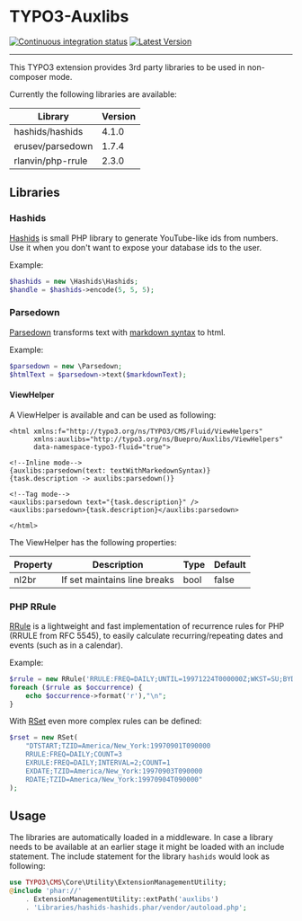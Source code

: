# TYPO3-Auxlibs

[![Continuous integration status](https://github.com/buepro/typo3-auxlibs/workflows/CI/badge.svg)](https://github.com/buepro/typo3-auxlibs/actions?query=workflow%3ACI)
[![Latest Version](https://badgen.net/packagist/v/buepro/typo3-auxlibs)](https://packagist.org/packages/buepro/typo3-auxlibs)

---

This TYPO3 extension provides 3rd party libraries to be used in non-composer mode.

Currently the following libraries are available:

| Library | Version |
| --- | --- |
| hashids/hashids | 4.1.0 |
| erusev/parsedown | 1.7.4 |
| rlanvin/php-rrule | 2.3.0 |


## Libraries

### Hashids

[Hashids](http://hashids.org/php) is small PHP library to generate YouTube-like ids from numbers.
Use it when you don't want to expose your database ids to the user.

Example:

```php
$hashids = new \Hashids\Hashids;
$handle = $hashids->encode(5, 5, 5);
```

### Parsedown

[Parsedown](https://github.com/erusev/parsedown) transforms text with
[markdown syntax](https://daringfireball.net/projects/markdown/) to html.

Example:

```php
$parsedown = new \Parsedown;
$htmlText = $parsedown->text($markdownText);
```

#### ViewHelper

A ViewHelper is available and can be used as following:

```xhtml
<html xmlns:f="http://typo3.org/ns/TYPO3/CMS/Fluid/ViewHelpers"
      xmlns:auxlibs="http://typo3.org/ns/Buepro/Auxlibs/ViewHelpers"
      data-namespace-typo3-fluid="true">

<!--Inline mode-->
{auxlibs:parsedown(text: textWithMarkedownSyntax)}
{task.description -> auxlibs:parsedown()}

<!--Tag mode-->
<auxlibs:parsedown text="{task.description}" />
<auxlibs:parsedown>{task.description}</auxlibs:parsedown>

</html>
```

The ViewHelper has the following properties:

Property | Description | Type | Default
---|---|---|---
nl2br | If set maintains line breaks | bool | false

### PHP RRule

[RRule](https://github.com/rlanvin/php-rrule) is a lightweight and fast implementation of recurrence rules for PHP (RRULE from RFC 5545), to easily calculate
recurring/repeating dates and events (such as in a calendar).

Example:

```php
$rrule = new RRule('RRULE:FREQ=DAILY;UNTIL=19971224T000000Z;WKST=SU;BYDAY=MO,WE,FR;BYMONTH=1');
foreach ($rrule as $occurrence) {
    echo $occurrence->format('r'),"\n";
}
```

With [RSet](https://github.com/rlanvin/php-rrule/wiki/RSet) even more complex rules can be defined:

```php
$rset = new RSet(
    "DTSTART;TZID=America/New_York:19970901T090000
    RRULE:FREQ=DAILY;COUNT=3
    EXRULE:FREQ=DAILY;INTERVAL=2;COUNT=1
    EXDATE;TZID=America/New_York:19970903T090000
    RDATE;TZID=America/New_York:19970904T090000"
);
```

## Usage

The libraries are automatically loaded in a middleware. In case a library needs to be available at an earlier stage it
might be loaded with an include statement. The include statement for the library `hashids` would look as following:

```php
use TYPO3\CMS\Core\Utility\ExtensionManagementUtility;
@include 'phar://'
    . ExtensionManagementUtility::extPath('auxlibs')
    . 'Libraries/hashids-hashids.phar/vendor/autoload.php';
```

